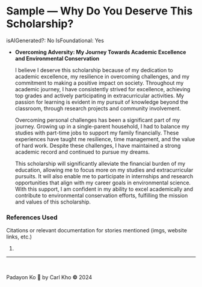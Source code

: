 # Sample — Why Do You Deserve This Scholarship?

isAIGenerated?: No
IsFoundational: Yes

- **Overcoming Adversity: My Journey Towards Academic Excellence and Environmental Conservation**
    
    I believe I deserve this scholarship because of my dedication to academic excellence, my resilience in overcoming challenges, and my commitment to making a positive impact on society. Throughout my academic journey, I have consistently strived for excellence, achieving top grades and actively participating in extracurricular activities. My passion for learning is evident in my pursuit of knowledge beyond the classroom, through research projects and community involvement.
    
    Overcoming personal challenges has been a significant part of my journey. Growing up in a single-parent household, I had to balance my studies with part-time jobs to support my family financially. These experiences have taught me resilience, time management, and the value of hard work. Despite these challenges, I have maintained a strong academic record and continued to pursue my dreams.
    
    This scholarship will significantly alleviate the financial burden of my education, allowing me to focus more on my studies and extracurricular pursuits. It will also enable me to participate in internships and research opportunities that align with my career goals in environmental science. With this support, I am confident in my ability to excel academically and contribute to environmental conservation efforts, fulfilling the mission and values of this scholarship.
    

### References Used

Citations or relevant documentation for stories mentioned (imgs, website links, etc.)

1. 

---

‎ 

Padayon Ko 💖 by Carl Kho **©** 2024

‎